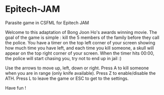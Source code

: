 # Epitech-JAM
Parasite game in CSFML for Epitech JAM

Welcome to this adaptation of Bong Joon Ho's awards winning movie.
The goal of the game is simple : kill the 5 members of the family before they call the police. You have a timer on the top left corner of your screen showing how much time you have left, and each time you kill someone, a skull will appear on the top right corner of your screen. When the timer hits 00:00, the police will start chasing you, try not to end up in jail :)

Use the arrows to move up, left, down or right. Press A to kill someone when you are in range (only knife available). Press Z to enable/disable the ATH. Press L to leave the game or ESC to get to the settings.

Have fun !
